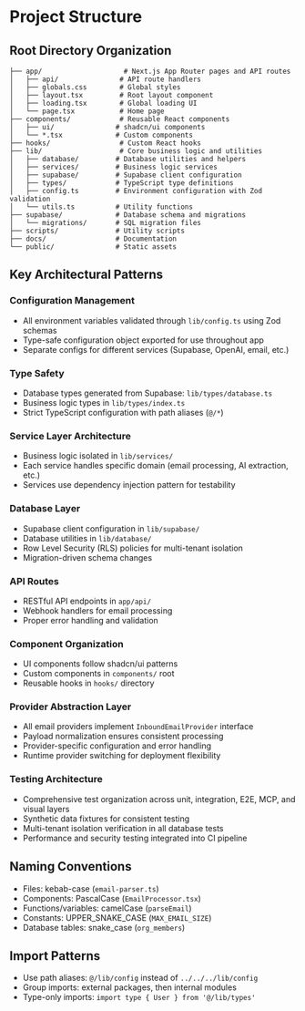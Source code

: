 # Project Structure

## Root Directory Organization

```
├── app/                    # Next.js App Router pages and API routes
│   ├── api/               # API route handlers
│   ├── globals.css        # Global styles
│   ├── layout.tsx         # Root layout component
│   ├── loading.tsx        # Global loading UI
│   └── page.tsx           # Home page
├── components/            # Reusable React components
│   ├── ui/               # shadcn/ui components
│   └── *.tsx             # Custom components
├── hooks/                 # Custom React hooks
├── lib/                   # Core business logic and utilities
│   ├── database/         # Database utilities and helpers
│   ├── services/         # Business logic services
│   ├── supabase/         # Supabase client configuration
│   ├── types/            # TypeScript type definitions
│   ├── config.ts         # Environment configuration with Zod validation
│   └── utils.ts          # Utility functions
├── supabase/             # Database schema and migrations
│   └── migrations/       # SQL migration files
├── scripts/              # Utility scripts
├── docs/                 # Documentation
└── public/               # Static assets
```

## Key Architectural Patterns

### Configuration Management
- All environment variables validated through `lib/config.ts` using Zod schemas
- Type-safe configuration object exported for use throughout app
- Separate configs for different services (Supabase, OpenAI, email, etc.)

### Type Safety
- Database types generated from Supabase: `lib/types/database.ts`
- Business logic types in `lib/types/index.ts`
- Strict TypeScript configuration with path aliases (`@/*`)

### Service Layer Architecture
- Business logic isolated in `lib/services/`
- Each service handles specific domain (email processing, AI extraction, etc.)
- Services use dependency injection pattern for testability

### Database Layer
- Supabase client configuration in `lib/supabase/`
- Database utilities in `lib/database/`
- Row Level Security (RLS) policies for multi-tenant isolation
- Migration-driven schema changes

### API Routes
- RESTful API endpoints in `app/api/`
- Webhook handlers for email processing
- Proper error handling and validation

### Component Organization
- UI components follow shadcn/ui patterns
- Custom components in `components/` root
- Reusable hooks in `hooks/` directory

### Provider Abstraction Layer
- All email providers implement `InboundEmailProvider` interface
- Payload normalization ensures consistent processing
- Provider-specific configuration and error handling
- Runtime provider switching for deployment flexibility

### Testing Architecture
- Comprehensive test organization across unit, integration, E2E, MCP, and visual layers
- Synthetic data fixtures for consistent testing
- Multi-tenant isolation verification in all database tests
- Performance and security testing integrated into CI pipeline

## Naming Conventions
- Files: kebab-case (`email-parser.ts`)
- Components: PascalCase (`EmailProcessor.tsx`)
- Functions/variables: camelCase (`parseEmail`)
- Constants: UPPER_SNAKE_CASE (`MAX_EMAIL_SIZE`)
- Database tables: snake_case (`org_members`)

## Import Patterns
- Use path aliases: `@/lib/config` instead of `../../../lib/config`
- Group imports: external packages, then internal modules
- Type-only imports: `import type { User } from '@/lib/types'`